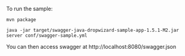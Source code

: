 To run the sample:

```
mvn package

java -jar target/swagger-java-dropwizard-sample-app-1.5.1-M2.jar server conf/swagger-sample.yml 

```

You can then access swagger at http://localhost:8080/swagger.json

